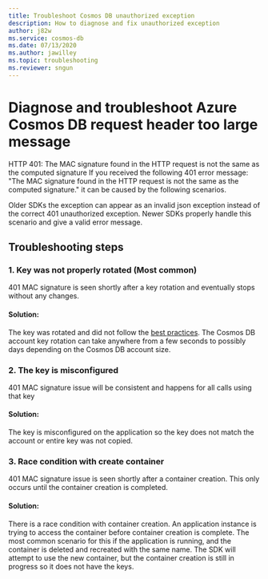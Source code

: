 ```yaml
---
title: Troubleshoot Cosmos DB unauthorized exception
description: How to diagnose and fix unauthorized exception
author: j82w
ms.service: cosmos-db
ms.date: 07/13/2020
ms.author: jawilley
ms.topic: troubleshooting
ms.reviewer: sngun
---
```


# Diagnose and troubleshoot Azure Cosmos DB request header too large message

HTTP 401: The MAC signature found in the HTTP request is not the same as the computed signature
If you received the following 401 error message: "The MAC signature found in the HTTP request is not the same as the computed signature." it can be caused by the following scenarios.

Older SDKs the exception can appear as an invalid json exception instead of the correct 401 unauthorized exception. Newer SDKs properly handle this scenario and give a valid error message.

## Troubleshooting steps

### 1. Key was not properly rotated (Most common)
401 MAC signature is seen shortly after a key rotation and eventually stops without any changes. 

#### Solution:
The key was rotated and did not follow the [best practices](secure-access-to-data.md#key-rotation). The Cosmos DB account key rotation can take anywhere from a few seconds to possibly days depending on the Cosmos DB account size.

### 2. The key is misconfigured 
401 MAC signature issue will be consistent and happens for all calls using that key

#### Solution:
The key is misconfigured on the application so the key does not match the account or entire key was not copied.

### 3. Race condition with create container
401 MAC signature issue is seen shortly after a container creation. This only occurs until the container creation is completed.

#### Solution:
 There is a race condition with container creation. An application instance is trying to access the container before container creation is complete. The most common scenario for this if the application is running, and the container is deleted and recreated with the same name. The SDK will attempt to use the new container, but the container creation is still in progress so it does not have the keys.
